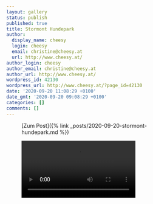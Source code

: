 ```yaml
---
layout: gallery
status: publish
published: true
title: Stormont Hundepark
author:
  display_name: cheesy
  login: cheesy
  email: christine@cheesy.at
  url: http://www.cheesy.at/
author_login: cheesy
author_email: christine@cheesy.at
author_url: http://www.cheesy.at/
wordpress_id: 42130
wordpress_url: http://www.cheesy.at/?page_id=42130
date: '2020-09-20 11:08:29 +0100'
date_gmt: '2020-09-20 09:08:29 +0100'
categories: []
comments: []
---
```

<!-- wp:core-embed/wordpress {"url":"http://www.cheesy.at/2020/09/stormont-hundepark/","type":"rich","providerNameSlug":"cheesy-at","className":""} -->
<figure class="wp-block-embed-wordpress wp-block-embed is-type-rich is-provider-cheesy-at">
<div class="wp-block-embed__wrapper">
[Zum Post]({% link _posts/2020-09-20-stormont-hundepark.md %})
</div>
</figure>
<!-- /wp:core-embed/wordpress -->
<!-- wp:paragraph --><!-- /wp:paragraph -->
<!-- wp:video -->
<figure class="wp-block-video"><video controls src="{% link /download/Videos/Stormont.mp4 %}"></video></figure>
<!-- /wp:video -->
